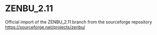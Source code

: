 # ZENBU_2.11
Official import of the ZENBU_2.11 branch from the sourceforge repository https://sourceforge.net/projects/zenbu/ 

